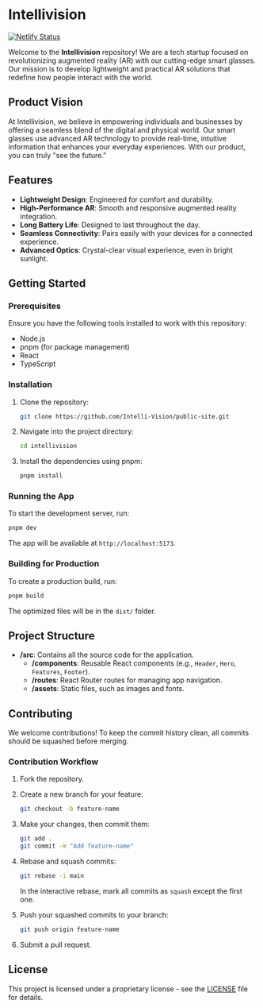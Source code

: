 # Intellivision

[![Netlify Status](https://api.netlify.com/api/v1/badges/84f1af7e-1693-4978-a31c-18b589a44751/deploy-status)](https://app.netlify.com/sites/intellivision-site/deploys)

Welcome to the **Intellivision** repository! We are a tech startup focused on revolutionizing augmented reality (AR) with our cutting-edge smart glasses. Our mission is to develop lightweight and practical AR solutions that redefine how people interact with the world.

## Product Vision

At Intellivision, we believe in empowering individuals and businesses by offering a seamless blend of the digital and physical world. Our smart glasses use advanced AR technology to provide real-time, intuitive information that enhances your everyday experiences. With our product, you can truly "see the future."

## Features

- **Lightweight Design**: Engineered for comfort and durability.
- **High-Performance AR**: Smooth and responsive augmented reality integration.
- **Long Battery Life**: Designed to last throughout the day.
- **Seamless Connectivity**: Pairs easily with your devices for a connected experience.
- **Advanced Optics**: Crystal-clear visual experience, even in bright sunlight.

## Getting Started

### Prerequisites

Ensure you have the following tools installed to work with this repository:

- Node.js
- pnpm (for package management)
- React
- TypeScript

### Installation

1. Clone the repository:
   ```bash
   git clone https://github.com/Intelli-Vision/public-site.git
   ```

2. Navigate into the project directory:
   ```bash
   cd intellivision
   ```

3. Install the dependencies using pnpm:
   ```bash
   pnpm install
   ```

### Running the App

To start the development server, run:

```bash
pnpm dev
```

The app will be available at `http://localhost:5173`.

### Building for Production

To create a production build, run:

```bash
pnpm build
```

The optimized files will be in the `dist/` folder.

## Project Structure

- **/src**: Contains all the source code for the application.
  - **/components**: Reusable React components (e.g., `Header`, `Hero`, `Features`, `Footer`).
  - **/routes**: React Router routes for managing app navigation.
  - **/assets**: Static files, such as images and fonts.
  
## Contributing

We welcome contributions! To keep the commit history clean, all commits should be squashed before merging.

### Contribution Workflow

1. Fork the repository.
2. Create a new branch for your feature:
   ```bash
   git checkout -b feature-name
   ```
3. Make your changes, then commit them:
   ```bash
   git add .
   git commit -m "Add feature-name"
   ```
4. Rebase and squash commits:
   ```bash
   git rebase -i main
   ```
   In the interactive rebase, mark all commits as `squash` except the first one.
   
5. Push your squashed commits to your branch:
   ```bash
   git push origin feature-name
   ```

6. Submit a pull request.

## License

This project is licensed under a proprietary license - see the [LICENSE](LICENSE) file for details.